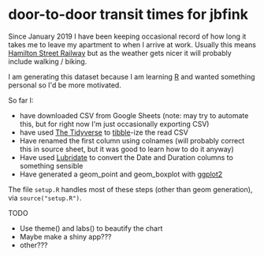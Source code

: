# door-to-door transit times for jbfink
Since January 2019 I have been keeping occasional record of how long it takes me to leave my apartment
to when I arrive at work. Usually this means [Hamilton Street Railway](https://en.wikipedia.org/wiki/Hamilton_Street_Railway) but as
the weather gets nicer it will probably include walking / biking. 

I am generating this dataset because I am learning [R](https://r-project.org) and wanted something personal so I'd be more motivated.


So far I:

* have downloaded CSV from Google Sheets (note: may try to automate this, but for right now I'm just occasionally exporting CSV) 
* have used [The Tidyverse](https://www.tidyverse.org) to [tibble](https://tibble.tidyverse.org)-ize the read CSV
* Have renamed the first column using colnames (will probably correct this in source sheet, but it was good to learn how to do it anyway)
* Have used [Lubridate](https://lubridate.tidyverse.org) to convert the Date and Duration columns to something sensible
* Have generated a geom_point and geom_boxplot with [ggplot2](https://ggplot2.tidyverse.org/)

The file `setup.R` handles most of these steps (other than geom generation), via `source("setup.R")`.


TODO

* Use theme() and labs() to beautify the chart
* Maybe make a shiny app???
* other???

